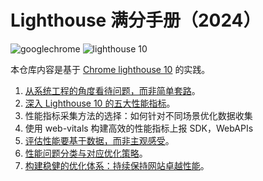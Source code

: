 # Lighthouse 满分手册（2024）

![googlechrome](https://img.shields.io/badge/Google_Chrome-4285F4?logo=googlechrome&labelColor=263238)
![lighthouse 10](https://img.shields.io/badge/Lighthouse_10-F44B21?logo=lighthouse&labelColor=263238)

本仓库内容是基于 [Chrome lighthouse 10](https://developer.chrome.com/docs/lighthouse/performance/performance-scoring?hl=zh-cn) 的实践。

1. [从系统工程的角度看待问题，而非简单套路](./docs/reassessing-fe-performance-ptimization.md)。
2. [深入 Lighthouse 10 的五大性能指标](./docs/understanding-lighthouse-10-five-key-metrics.md)。
3. 性能指标采集方法的选择：如何针对不同场景优化数据收集
4. 使用 web-vitals 构建高效的性能指标上报 SDK，WebAPIs
5. [评估性能要基于数据，而非主观感受](./docs/collecting-lighthouse-metrics-best-practices.md)。
6. [性能问题分类与对应优化策略](./docs/performance-issue-types-optimization-strategies.md)。
7. [构建稳健的优化体系：持续保持网站卓越性能]()。
